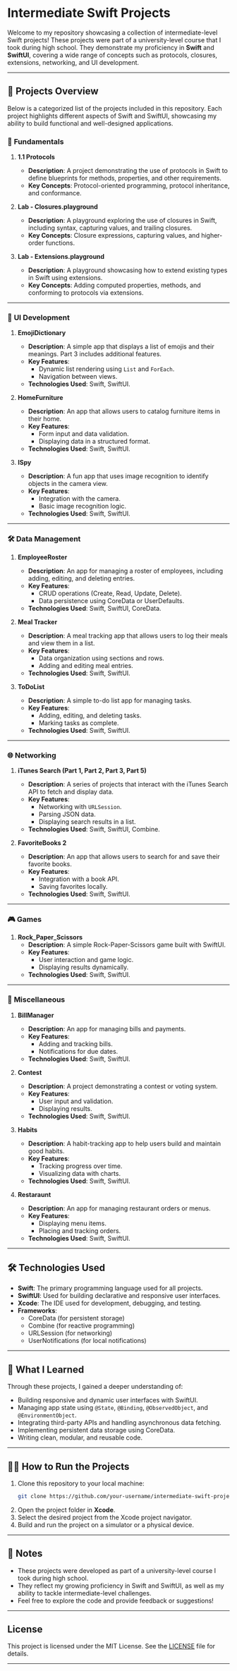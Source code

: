 # Intermediate Swift Projects

Welcome to my repository showcasing a collection of intermediate-level Swift projects! These projects were part of a university-level course that I took during high school. They demonstrate my proficiency in **Swift** and **SwiftUI**, covering a wide range of concepts such as protocols, closures, extensions, networking, and UI development.

---

## 📁 Projects Overview

Below is a categorized list of the projects included in this repository. Each project highlights different aspects of Swift and SwiftUI, showcasing my ability to build functional and well-designed applications.

### 🧩 **Fundamentals**
1. **1.1 Protocols**
   - **Description**: A project demonstrating the use of protocols in Swift to define blueprints for methods, properties, and other requirements.
   - **Key Concepts**: Protocol-oriented programming, protocol inheritance, and conformance.

2. **Lab - Closures.playground**
   - **Description**: A playground exploring the use of closures in Swift, including syntax, capturing values, and trailing closures.
   - **Key Concepts**: Closure expressions, capturing values, and higher-order functions.

3. **Lab - Extensions.playground**
   - **Description**: A playground showcasing how to extend existing types in Swift using extensions.
   - **Key Concepts**: Adding computed properties, methods, and conforming to protocols via extensions.

---

### 📱 **UI Development**
1. **EmojiDictionary**
   - **Description**: A simple app that displays a list of emojis and their meanings. Part 3 includes additional features.
   - **Key Features**:
     - Dynamic list rendering using `List` and `ForEach`.
     - Navigation between views.
   - **Technologies Used**: Swift, SwiftUI.

2. **HomeFurniture**
   - **Description**: An app that allows users to catalog furniture items in their home.
   - **Key Features**:
     - Form input and data validation.
     - Displaying data in a structured format.
   - **Technologies Used**: Swift, SwiftUI.

3. **ISpy**
   - **Description**: A fun app that uses image recognition to identify objects in the camera view.
   - **Key Features**:
     - Integration with the camera.
     - Basic image recognition logic.
   - **Technologies Used**: Swift, SwiftUI.

---

### 🛠️ **Data Management**
1. **EmployeeRoster**
   - **Description**: An app for managing a roster of employees, including adding, editing, and deleting entries.
   - **Key Features**:
     - CRUD operations (Create, Read, Update, Delete).
     - Data persistence using CoreData or UserDefaults.
   - **Technologies Used**: Swift, SwiftUI, CoreData.

2. **Meal Tracker**
   - **Description**: A meal tracking app that allows users to log their meals and view them in a list.
   - **Key Features**:
     - Data organization using sections and rows.
     - Adding and editing meal entries.
   - **Technologies Used**: Swift, SwiftUI.

3. **ToDoList**
   - **Description**: A simple to-do list app for managing tasks.
   - **Key Features**:
     - Adding, editing, and deleting tasks.
     - Marking tasks as complete.
   - **Technologies Used**: Swift, SwiftUI.

---

### 🌐 **Networking**
1. **iTunes Search (Part 1, Part 2, Part 3, Part 5)**
   - **Description**: A series of projects that interact with the iTunes Search API to fetch and display data.
   - **Key Features**:
     - Networking with `URLSession`.
     - Parsing JSON data.
     - Displaying search results in a list.
   - **Technologies Used**: Swift, SwiftUI, Combine.

2. **FavoriteBooks 2**
   - **Description**: An app that allows users to search for and save their favorite books.
   - **Key Features**:
     - Integration with a book API.
     - Saving favorites locally.
   - **Technologies Used**: Swift, SwiftUI.

---

### 🎮 **Games**
1. **Rock_Paper_Scissors**
   - **Description**: A simple Rock-Paper-Scissors game built with SwiftUI.
   - **Key Features**:
     - User interaction and game logic.
     - Displaying results dynamically.
   - **Technologies Used**: Swift, SwiftUI.

---

### 🧪 **Miscellaneous**
1. **BillManager**
   - **Description**: An app for managing bills and payments.
   - **Key Features**:
     - Adding and tracking bills.
     - Notifications for due dates.
   - **Technologies Used**: Swift, SwiftUI.

2. **Contest**
   - **Description**: A project demonstrating a contest or voting system.
   - **Key Features**:
     - User input and validation.
     - Displaying results.
   - **Technologies Used**: Swift, SwiftUI.

3. **Habits**
   - **Description**: A habit-tracking app to help users build and maintain good habits.
   - **Key Features**:
     - Tracking progress over time.
     - Visualizing data with charts.
   - **Technologies Used**: Swift, SwiftUI.

4. **Restaraunt**
   - **Description**: An app for managing restaurant orders or menus.
   - **Key Features**:
     - Displaying menu items.
     - Placing and tracking orders.
   - **Technologies Used**: Swift, SwiftUI.

---

## 🛠️ Technologies Used

- **Swift**: The primary programming language used for all projects.
- **SwiftUI**: Used for building declarative and responsive user interfaces.
- **Xcode**: The IDE used for development, debugging, and testing.
- **Frameworks**:
  - CoreData (for persistent storage)
  - Combine (for reactive programming)
  - URLSession (for networking)
  - UserNotifications (for local notifications)

---

## 🚀 What I Learned

Through these projects, I gained a deeper understanding of:
- Building responsive and dynamic user interfaces with SwiftUI.
- Managing app state using `@State`, `@Binding`, `@ObservedObject`, and `@EnvironmentObject`.
- Integrating third-party APIs and handling asynchronous data fetching.
- Implementing persistent data storage using CoreData.
- Writing clean, modular, and reusable code.

---


## 🧑‍💻 How to Run the Projects

1. Clone this repository to your local machine:
   ```bash
   git clone https://github.com/your-username/intermediate-swift-projects.git
   ```
2. Open the project folder in **Xcode**.
3. Select the desired project from the Xcode project navigator.
4. Build and run the project on a simulator or a physical device.

---

## 📝 Notes

- These projects were developed as part of a university-level course I took during high school.
- They reflect my growing proficiency in Swift and SwiftUI, as well as my ability to tackle intermediate-level challenges.
- Feel free to explore the code and provide feedback or suggestions!

---



## License

This project is licensed under the MIT License. See the [LICENSE](LICENSE) file for details.

---
